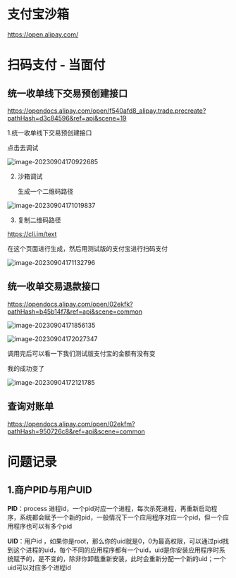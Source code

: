 # 支付宝沙箱

https://open.alipay.com/



# 扫码支付 - 当面付

## 统一收单线下交易预创建接口

https://opendocs.alipay.com/open/f540afd8_alipay.trade.precreate?pathHash=d3c84596&ref=api&scene=19

1.统一收单线下交易预创建接口

点击去调试

![image-20230904170922685](https://picture-typora-zhangjingqi.oss-cn-beijing.aliyuncs.com/image-20230904170922685.png)

2. 沙箱调试

   生成一个二维码路径

![image-20230904171019837](https://picture-typora-zhangjingqi.oss-cn-beijing.aliyuncs.com/image-20230904171019837.png)

3. 复制二维码路径

https://cli.im/text

在这个页面进行生成，然后用测试版的支付宝进行扫码支付

![image-20230904171132796](https://picture-typora-zhangjingqi.oss-cn-beijing.aliyuncs.com/image-20230904171132796.png)



## 统一收单交易退款接口

https://opendocs.alipay.com/open/02ekfk?pathHash=b45b14f7&ref=api&scene=common

![image-20230904171856135](https://picture-typora-zhangjingqi.oss-cn-beijing.aliyuncs.com/image-20230904171856135.png)

![image-20230904172027347](https://picture-typora-zhangjingqi.oss-cn-beijing.aliyuncs.com/image-20230904172027347.png)

调用完后可以看一下我们测试版支付宝的金额有没有变

我的成功变了

![image-20230904172121785](https://picture-typora-zhangjingqi.oss-cn-beijing.aliyuncs.com/image-20230904172121785.png)





## 查询对账单

https://opendocs.alipay.com/open/02ekfm?pathHash=950726c8&ref=api&scene=common











# 问题记录



## 1.商户PID与用户UID

**PID**：process 进程id，一个pid对应一个进程，每次杀死进程，再重新启动程序，系统都会赋予一个新的pid，一般情况下一个应用程序对应一个pid，但一个应用程序也可以有多个pid

**UID**：用户id  ，如果你是root，那么你的uid就是0，0为最高权限，可以通过pid找到这个进程的uid，每个不同的应用程序都有一个uid，uid是你安装应用程序时系统赋予的，是不变的，除非你卸载重新安装，此时会重新分配一个新的uid；一个uid可以对应多个进程id





















